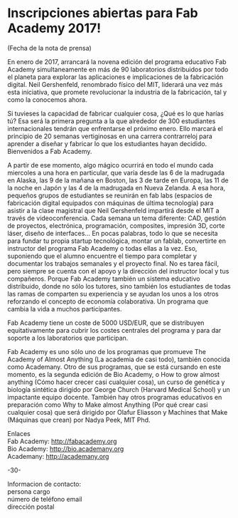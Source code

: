 # Inscripciones abiertas para Fab Academy 2017!

(Fecha de la nota de prensa)

En enero de 2017, arrancará la novena edición del programa educativo Fab Academy  simultaneamente en más de 90 laboratorios distribuidos por todo el planeta para explorar las aplicaciones e implicaciones de la fabricación digital. Neil Gershenfeld, renombrado físico del MIT, liderará una vez más esta iniciativa, que promete revolucionar la industria de la fabricación, tal y como la conocemos ahora.

Si tuvieses la capacidad de fabricar cualquier cosa, ¿Qué es lo que harías tú? Esa será la primera pregunta a la que alrededor de 300 estudiantes internacionales tendrán que enfrentarse el próximo enero. Ello marcará el principio de 20 semanas vertiginosas en una carrera contrarreloj para aprender a diseñar y fabricar lo que los estudiantes hayan decidido. Bienvenidos a Fab Academy.

A partir de ese momento, algo mágico ocurrirá en todo el mundo cada miercoles a una hora en particular, que varía desde las 6 de la madrugada en Alaska, las 9 de la mañana en Boston, las 3 de tarde en Europa, las 11 de la noche en Japón y las 4 de la madrugada en Nueva Zelanda. A esa hora, pequeños grupos de estudiantes se reunirán en fab labs (espacios de fabricación digital equipados con máquinas de última tecnología) para asistir a la clase magistral que Neil Gershenfeld impartirá desde el MIT a través de videoconferencia. Cada semana un tema diferente: CAD, gestión de proyectos, electrónica, programación, composites, impresión 3D, corte láser, diseño de interfaces... En pocas palabras, todo lo que se necesita para fundar tu propia startup tecnológica, montar un fablab, convertirte en instructor del programa Fab Academy o todas ellas a la vez. Eso, suponiendo que el alumno encuentre el tiempo para completar y documentar los trabajos semanales y el proyecto final. No es tarea fácil, pero siempre se cuenta con el apoyo y la dirección del instructor local y tus compañeros. Porque Fab Academy también un sistema educativo distribuido, donde no sólo los tutores, sino también los estudiantes de todas las ramas de comparten su experiencia y se ayudan los unos a los otros reforzando el concepto de economía colaborativa. Un programa que cambia la vida a muchos participantes.

Fab Academy tiene un coste de 5000 USD/EUR, que se distribuyen equitativamente para cubrir los costes centrales del programa y para dar soporte a los laboratorios que participan.

Fab Academy es uno sólo uno de los programas que promueve The Academy of Almost Anything (La academia de casi todo), también conocida como Academany. Otro de sus programas, que se está cursando en este momento, es la segunda edición de Bio Academy, o How to grow almost anything (Cómo hacer crecer casi cualquier cosa), un curso de genética y biología sintética dirigido por George Church (Harvard Medical School) y un impactante equipo docente. También hay otros programas educativos en preparación como Why to Make almost Anything (Por qué crear casi cualquier cosa) que será dirigido por Olafur Eliasson y Machines that Make (Máquinas que crean) por Nadya Peek, MIT Phd.

Enlaces  
Fab Academy: http://fabacademy.org  
Bio Academy: http://bio.academany.org  
Academany: http://academany.org

-30-

Informacion de contacto:  
persona
cargo  
número de teléfono
email  
dirección postal
